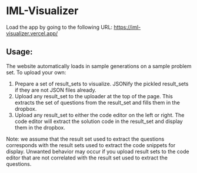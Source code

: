 # IML-Visualizer
Load the app by going to the following URL: https://iml-visualizer.vercel.app/
## Usage:
The website automatically loads in sample generations on a sample problem set. To upload your own:
1. Prepare a set of result_sets to visualize. JSONify the pickled result_sets if they are not JSON files already.
2. Upload any result_set to the uploader at the top of the page. This extracts the set of questions from the result_set and fills them in the dropbox.
3. Upload any result_set to either the code editor on the left or right. The code editor will extract the solution code in the result_set and display them in the dropbox.

Note: we assume that the result set used to extract the questions corresponds with the result sets used to extract the code snippets for display. Unwanted behavior may occur if you upload result sets to the code editor that are not correlated with the result set used to extract the questions.
